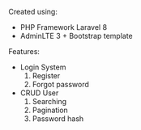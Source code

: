 Created using:

- PHP Framework Laravel 8
- AdminLTE 3 + Bootstrap template

Features:

- Login System
    1.	Register
    2.	Forgot password
- CRUD User
    1.	Searching
    2.	Pagination
    3.	Password hash


